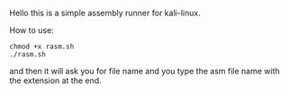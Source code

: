 Hello this is a simple assembly runner for kali-linux.

How to use:

```
chmod +x rasm.sh
./rasm.sh
```

and then it will ask you for file name and you type the asm file name with the extension at the end.
